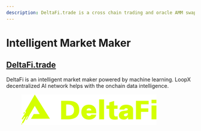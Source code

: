 ```yaml
---
description: DeltaFi.trade is a cross chain trading and oracle AMM swap.
---
```


# Intelligent Market Maker

## [**DeltaFi.trade**](https://deltafi.trade/)

DeltaFi is an intelligent market maker powered by machine learning. LoopX decentralized AI network helps with the onchain data intelligence.

<figure><img src="../.gitbook/assets/deltafi-logo.svg" alt=""><figcaption></figcaption></figure>
